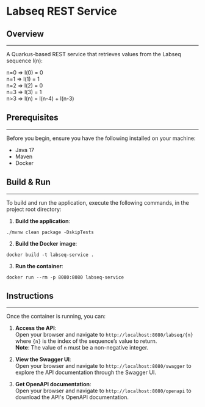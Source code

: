 # Labseq REST Service

## Overview

---
A Quarkus-based REST service that retrieves values from the Labseq sequence l(n):  

n=0 => l(0) = 0  
n=1 => l(1) = 1  
n=2 => l(2) = 0  
n=3 => l(3) = 1  
n>3 => l(n) = l(n-4) + l(n-3)

## Prerequisites

---
Before you begin, ensure you have the following installed on your machine:
- Java 17
- Maven
- Docker

## Build & Run  

---
To build and run the application, execute the following commands, in the project root directory:

1. **Build the application**:
```shell script
./mvnw clean package -DskipTests
```

2. **Build the Docker image**:
```shell script
docker build -t labseq-service .
```

3. **Run the container**:
```shell script
docker run --rm -p 8080:8080 labseq-service
```

## Instructions

---
Once the container is running, you can:

1. **Access the API**:  
Open your browser and navigate to `http://localhost:8080/labseq/{n}` where `{n}` is the index of the sequence’s value to return.   
**Note**: The value of `n` must be a non-negative integer.


2. **View the Swagger UI**:  
Open your browser and navigate to `http://localhost:8080/swagger` to explore the API documentation through the Swagger UI.


3. **Get OpenAPI documentation**:  
Open your browser and navigate to `http://localhost:8080/openapi` to download the API's OpenAPI documentation.
